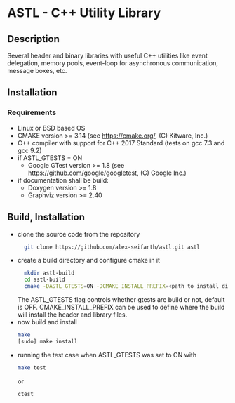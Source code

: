 # ASTL - C++ Utility Library

## Description
Several header and binary libraries with useful C++ utilities like event delegation,  memory pools, event-loop for 
asynchronous communication, message boxes, etc.

## Installation
### Requirements
- Linux or BSD based OS 
- CMAKE version >= 3.14 (see https://cmake.org/, (C) Kitware, Inc.)
- C++ compiler with support for C++ 2017 Standard (tests on gcc 7.3 and gcc 9.2)
- if ASTL_GTESTS = ON
    -  Google GTest version >= 1.8 (see https://github.com/google/googletest, (C) Google Inc.)
- if documentation shall be build:
    - Doxygen version >= 1.8
    - Graphviz version >= 2.40
    
## Build, Installation
- clone the source code from the repository
  ```bash 
    git clone https://github.com/alex-seifarth/astl.git astl
  ```
- create a build directory and configure cmake in it
  ```bash
    mkdir astl-build
    cd astl-build
    cmake -DASTL_GTESTS=ON -DCMAKE_INSTALL_PREFIX=<path to install dir> ../astl
  ```
  The ASTL_GTESTS flag controls whether gtests are build or not, default is OFF. 
  CMAKE_INSTALL_PREFIX can be used to define where the build will install the header and library files.
- now build and install
  ```bash 
  make 
  [sudo] make install
  ```
- running the test case when ASTL_GTESTS was set to ON with
  ```bash
  make test
  ```  
  or 
  ```bash
  ctest
  ```
  
  
  
  
